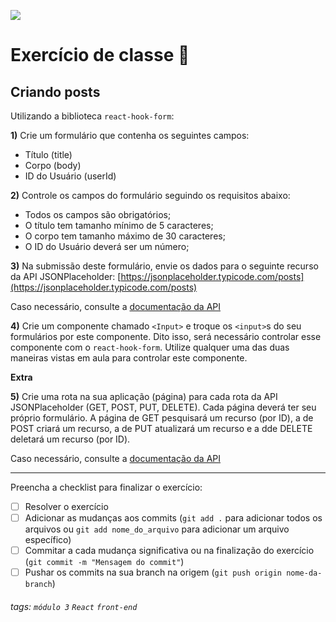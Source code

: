 ![](https://i.imgur.com/xG74tOh.png)

# Exercício de classe 🏫

## Criando posts

Utilizando a biblioteca `react-hook-form`:

**1)** Crie um formulário que contenha os seguintes campos: 
- Título (title)
- Corpo (body)
- ID do Usuário (userId)

**2)** Controle os campos do formulário seguindo os requisitos abaixo:
- Todos os campos são obrigatórios;
- O título tem tamanho mínimo de 5 caracteres;
- O corpo tem tamanho máximo de 30 caracteres;
- O ID do Usuário deverá ser um número;

**3)** Na submissão deste formulário, envie os dados para o seguinte recurso da API JSONPlaceholder:
[https://jsonplaceholder.typicode.com/posts](https://jsonplaceholder.typicode.com/posts)

Caso necessário, consulte a [documentação da API](http://jsonplaceholder.typicode.com/guide/)

**4)** Crie um componente chamado `<Input>` e troque os `<input>`s do seu formulários por este componente. Dito isso, será necessário controlar esse componente com o `react-hook-form`. Utilize qualquer uma das duas maneiras vistas em aula para controlar este componente.

**Extra**

**5)** Crie uma rota na sua aplicação (página) para cada rota da API JSONPlaceholder (GET, POST, PUT, DELETE). Cada página deverá ter seu próprio formulário. A página de GET pesquisará um recurso (por ID), a de POST criará um recurso, a de PUT atualizará um recurso e a dde DELETE deletará um recurso (por ID).

Caso necessário, consulte a [documentação da API](http://jsonplaceholder.typicode.com/guide/)

---

Preencha a checklist para finalizar o exercício:

- [ ] Resolver o exercício
- [ ] Adicionar as mudanças aos commits (`git add .` para adicionar todos os arquivos ou `git add nome_do_arquivo` para adicionar um arquivo específico)
- [ ] Commitar a cada mudança significativa ou na finalização do exercício (`git commit -m "Mensagem do commit"`)
- [ ] Pushar os commits na sua branch na origem (`git push origin nome-da-branch`)

###### tags: `módulo 3` `React` `front-end`
